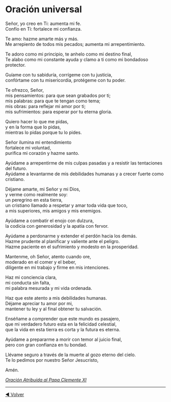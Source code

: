 # Oración universal

Señor, yo creo en Ti:  aumenta mi fe.</br>
Confío en Ti: fortalece mi confianza.

Te amo: hazme amarte más y más.</br>
Me arrepiento de todos mis pecados; aumenta mi arrepentimiento. 

Te adoro como mi principio, te anhelo como mi destino final,</br>
Te alabo como mi constante ayuda y clamo a ti como mi bondadoso protector.

Guíame con tu sabiduría, corrígeme con tu justicia,</br>
confórtame con tu misericordia, protégeme con tu poder.

Te ofrezco, Señor,</br>
mis pensamientos: para que sean grabados por ti;</br>
mis palabras: para que te tengan como tema;</br>
mis obras: para reflejar mi amor por ti;</br>
mis sufrimientos: para esperar por tu eterna gloria.

Quiero hacer lo que me pidas,</br>
y en la forma que lo pidas,</br>
mientras lo pidas porque tu lo pides.

Señor ilumina mi entendimiento</br>
fortalece mi voluntad,</br>
purifica mi corazón y hazme santo.

Ayúdame a arrepentirme de mis culpas pasadas y a resistir las tentaciones del futuro.</br>
Ayúdame a levantarme de mis debilidades humanas y a crecer fuerte como cristiano.

Déjame amarte, mi Señor y mi Dios,</br>
y verme como realmente soy:</br>
un peregrino en esta tierra,</br>
un cristiano llamado a respetar y amar toda vida que toco,</br>
a mis superiores, mis amigos y mis enemigos.

Ayúdame a combatir el enojo con dulzura,</br>
la codicia con generosidad y la apatía con fervor.

Ayúdame a perdonarme y extender el perdón hacia los demás.</br>
Hazme prudente al planificar y valiente ante el peligro.</br>
Hazme paciente en el sufrimiento y modesto en la prosperidad.</br>

Mantenme, oh Señor, atento cuando ore,</br>
moderado en el comer y el beber,</br>
diligente en mi trabajo y firme en mis intenciones.

Haz mi conciencia clara,</br>
mi conducta sin falta,</br>
mi palabra mesurada y mi vida ordenada.

Haz que este atento a mis debilidades humanas.</br>
Déjame apreciar tu amor por mi,</br>
mantener tu ley y al final obtener tu salvación.

Enséñame a comprender que este mundo es pasajero,</br>
que mi verdadero futuro esta en la felicidad celestial,</br>
que la vida en esta tierra es corta y la futura es eterna.

Ayúdame a prepararme a morir con temor al juicio final,</br>
pero con gran confianza en tu bondad.

Llévame seguro a través de la muerte al gozo eterno del cielo.</br>
Te lo pedimos por nuestro Señor Jesucristo,

Amén.

[*Oración Atribuída al Papa Clemente XI*](https://www.es.catholic.net/op/articulos/15767/cat/657/oracion-del-papa-clemente-xi.html#modal)


---
[:arrow_backward: Volver](./README.md)